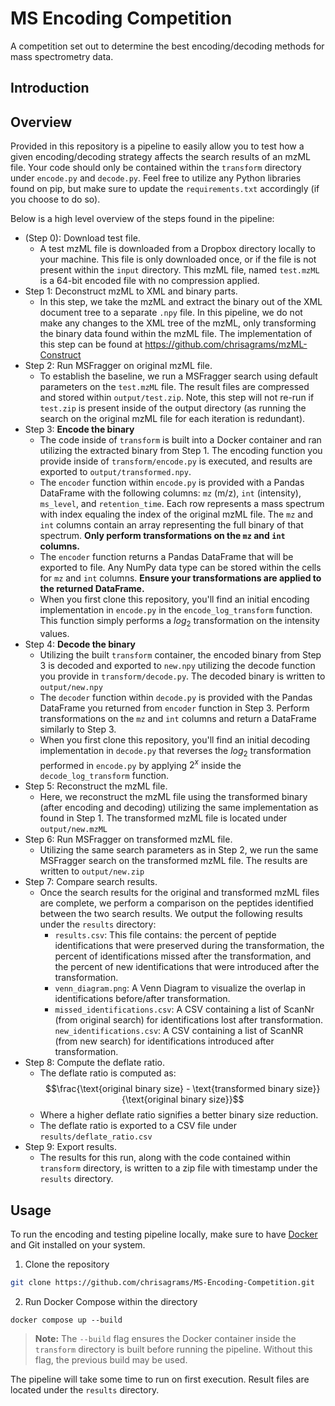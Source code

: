 # MS Encoding Competition

A competition set out to determine the best encoding/decoding methods for mass spectrometry data.

## Introduction

## Overview
Provided in this repository is a pipeline to easily allow you to test how a given encoding/decoding strategy affects the search results of an mzML file. Your code should only be contained within the `transform` directory under `encode.py` and `decode.py`. Feel free to utilize any Python libraries found on pip, but make sure to update the `requirements.txt` accordingly (if you choose to do so).

Below is a high level overview of the steps found in the pipeline:
- (Step 0): Download test file.
    - A test mzML file is downloaded from a Dropbox directory locally to your machine. This file is only downloaded once, or if the file is not present within the `input` directory. This mzML file, named `test.mzML` is a 64-bit encoded file with no compression applied. 
- Step 1: Deconstruct mzML to XML and binary parts.
    - In this step, we take the mzML and extract the binary out of the XML document tree to a separate `.npy` file. In this pipeline, we do not make any changes to the XML tree of the mzML, only transforming the binary data found within the mzML file. The implementation of this step can be found at https://github.com/chrisagrams/mzML-Construct
- Step 2: Run MSFragger on original mzML file.
    - To establish the baseline, we run a MSFragger search using default parameters on the `test.mzML` file. The result files are compressed and stored within `output/test.zip`. Note, this step will not re-run if `test.zip` is present inside of the output directory (as running the search on the original mzML file for each iteration is redundant).
- Step 3: **Encode the binary**
    - The code inside of `transform` is built into a Docker container and ran utilizing the extracted binary from Step 1. The encoding function you provide inside of `transform/encode.py` is executed, and results are exported to `output/transformed.npy`.
    - The `encoder` function within `encode.py` is provided with a Pandas DataFrame with the following columns: `mz` (m/z), `int` (intensity), `ms_level`, and `retention_time`. Each row represents a mass spectrum with index equaling the index of the original mzML file. The `mz` and `int` columns contain an array representing the full binary of that spectrum. **Only perform transformations on the `mz` and `int` columns.**
    - The `encoder` function returns a Pandas DataFrame that will be exported to file. Any NumPy data type can be stored within the cells for `mz` and `int` columns. **Ensure your transformations are applied to the returned DataFrame.**
    - When you first clone this repository, you'll find an initial encoding implementation in `encode.py` in the `encode_log_transform` function. This function simply performs a $log_2$ transformation on the intensity values.
- Step 4: **Decode the binary**
    - Utilizing the built `transform` container, the encoded binary from Step 3 is decoded and exported to `new.npy` utilizing the decode function you provide in `transform/decode.py`. The decoded binary is written to `output/new.npy`
    - The `decoder` function within `decode.py` is provided with the Pandas DataFrame you returned from `encoder` function in Step 3. Perform transformations on the `mz` and `int` columns and return a DataFrame similarly to Step 3.
    - When you first clone this repository, you'll find an initial decoding implementation in `decode.py` that reverses the $log_2$ transformation performed in `encode.py` by applying $2^x$ inside the `decode_log_transform` function.
- Step 5: Reconstruct the mzML file.
    - Here, we reconstruct the mzML file using the transformed binary (after encoding and decoding) utilizing the same implementation as found in Step 1. The transformed mzML file is located under `output/new.mzML`
- Step 6: Run MSFragger on transformed mzML file.
    - Utilizing the same search parameters as in Step 2, we run the same MSFragger search on the transformed mzML file. The results are written to `output/new.zip`
- Step 7: Compare search results.
    - Once the search results for the original and transformed mzML files are complete, we perform a comparison on the peptides identified between the two search results. We output the following results under the `results` directory:
        - `results.csv`: This file contains: the percent of peptide identifications that were preserved during the transformation, the percent of identifications missed after the transformation, and the percent of new identifications that were introduced after the transformation.
        - `venn_diagram.png`: A Venn Diagram to visualize the overlap in identifications before/after transformation.
        - `missed_identifications.csv`: A CSV containing a list of ScanNr (from original search) for identifications lost after transformation.
        `new_identifications.csv`: A CSV containing a list of ScanNR (from new search) for identifications introduced after transformation.
- Step 8: Compute the deflate ratio.
    - The deflate ratio is computed as:
    $$\frac{\text{original binary size} - \text{transformed binary size}}{\text{original binary size}}$$
    - Where a higher deflate ratio signifies a better binary size reduction.
    - The deflate ratio is exported to a CSV file under `results/deflate_ratio.csv`
- Step 9: Export results.
    - The results for this run, along with the code contained within `transform` directory, is written to a zip file with timestamp under the `results` directory. 

## Usage
To run the encoding and testing pipeline locally, make sure to have [Docker](https://www.docker.com/products/docker-desktop/) and Git installed on your system.

1. Clone the repository
``` sh
git clone https://github.com/chrisagrams/MS-Encoding-Competition.git
```

2. Run Docker Compose within the directory
```
docker compose up --build
```

> **Note:** The `--build` flag ensures the Docker container inside the `transform` directory is built before running the pipeline. Without this flag, the previous build may be used.

The pipeline will take some time to run on first execution. Result files are located under the `results` directory.